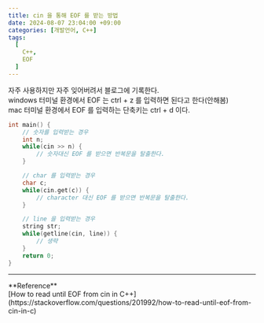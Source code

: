 ```yaml
---
title: cin 을 통해 EOF 를 받는 방법
date: 2024-08-07 23:04:00 +09:00
categories: [개발언어, C++]
tags:
  [
    C++,
    EOF
  ]
---
```


자주 사용하지만 자주 잊어버려서 블로그에 기록한다.<br>
windows 터미널 환경에서 EOF 는 ctrl + z 를 입력하면 된다고 한다(안해봄)<br>
mac 터미널 환경에서 EOF 를 입력하는 단축키는 ctrl + d 이다.<br>

```cpp
int main() {
    // 숫자를 입력받는 경우
    int n;
    while(cin >> n) {
        // 숫자대신 EOF 를 받으면 반복문을 탈출한다.
    }

    // char 를 입력받는 경우
    char c;
    while(cin.get(c)) {
        // character 대신 EOF 를 받으면 반복문을 탈출한다.
    }

    // line 을 입력받는 경우
    string str;
    while(getline(cin, line)) {
        // 생략
    }
    return 0;
}
```

<hr>
**Reference**<br>
[How to read until EOF from cin in C++](https://stackoverflow.com/questions/201992/how-to-read-until-eof-from-cin-in-c)